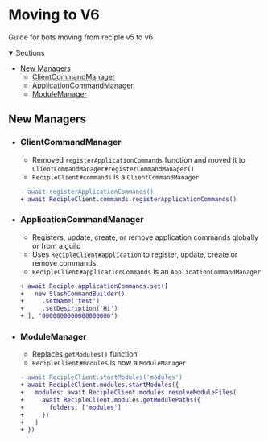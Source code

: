 # Moving to V6

Guide for bots moving from reciple v5 to v6

<details open>
    <summary>Sections</summary>

- [New Managers](#managers)
  - [ClientCommandManager](#clientcommandmanager)
  - [ApplicationCommandManager](#applicationcommandmanager)
  - [ModuleManager](#modulemanager)

</details>


## New Managers
- ### ClientCommandManager
  - Removed `registerApplicationCommands` function and moved it to `ClientCommandManager#registerCommandManager()`
  - `RecipleClient#commands` is a `ClientCommandManager`
  ```diff
  - await registerApplicationCommands()
  + await RecipleClient.commands.registerApplicationCommands()
  ```
- ### ApplicationCommandManager
  - Registers, update, create, or remove application commands globally or from a guild
  - Uses `RecipleClient#application` to register, update, create or remove commands.
  - `RecipleClient#applicationCommands` is an `ApplicationCommandManager`
  ```diff
  + await Reciple.applicationCommands.set([
  +   new SlashCommandBuilder()
  +     .setName('test')
  +     .setDescription('Hi')
  + ], '0000000000000000000')
  ```
- ### ModuleManager
  - Replaces `getModules()` function
  - `RecipleClient#modules` is now a `ModuleManager`
  ```diff
  - await RecipleClient.startModules('modules')
  + await RecipleClient.modules.startModules({
  +   modules: await RecipleClient.modules.resolveModuleFiles(
  +     await RecipleClient.modules.getModulePaths({
  +       folders: ['modules']
  +     })
  +   )
  + })
  ```
